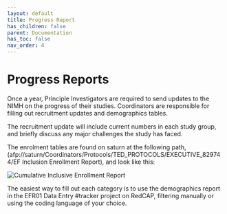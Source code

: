 ```yaml
---
layout: default
title: Progress Report
has_children: false
parent: Documentation
has_toc: false
nav_order: 4
---
```

# Progress Reports

Once a year, Principle Investigators are required to send updates to the NIMH on the progress of their studies. Coordinators are responsible for filling out recruitment updates and demographics tables. 

The recruitment update will include current numbers in each study group, and briefly discuss any major challenges the study has faced. 

The enrolment tables are found on saturn at the following path,  (afp://saturn/Coordinators/Protocols/TED_PROTOCOLS/EXECUTIVE_829744/EF Inclusion Enrollment Report), and look like this: 

<img src="/executivefunction/assets/images/CIER.png" alt="Cumulative Inclusive Enrollment Report"> 

The easiest way to fill out each category is to use the demographics report in the EFR01 Data Entry #tracker project on RedCAP, filtering manually or using the coding language of your choice. 

